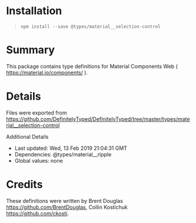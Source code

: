 # Installation
> `npm install --save @types/material__selection-control`

# Summary
This package contains type definitions for Material Components Web ( https://material.io/components/ ).

# Details
Files were exported from https://github.com/DefinitelyTyped/DefinitelyTyped/tree/master/types/material__selection-control

Additional Details
 * Last updated: Wed, 13 Feb 2019 21:04:31 GMT
 * Dependencies: @types/material__ripple
 * Global values: none

# Credits
These definitions were written by Brent Douglas <https://github.com/BrentDouglas>, Collin Kostichuk <https://github.com/ckosti>.

